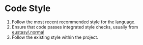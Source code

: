 # Code Style

1. Follow the most recent recommended style for the language.
2. Ensure that code passes integrated style checks, usually from [eustasy/.normal](https://github.com/eustasy/.normal)
3. Follow the existing style within the project.
